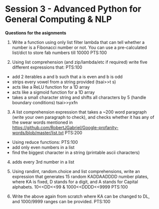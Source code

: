# Session 3 - Advanced Python for General Computing & NLP

**Questions for the asignments**

1. Write a function using only list filter lambda that can tell whether a number is a Fibonacci number or not. You can use a pre-calculated list/dict to store fab numbers till 10000 PTS:100

2. Using list comprehension (and zip/lambda/etc if required) write five different expressions that: PTS:100

* add 2 iterables a and b such that a is even and b is odd
* strips every vowel from a string provided (tsai>>t s)
* acts like a ReLU function for a 1D array
* acts like a sigmoid function for a 1D array
* takes a small character string and shifts all characters by 5 (handle boundary conditions) tsai>>yxfn

3. A list comprehension expression that takes a ~200 word paragraph (write your own paragraph to check), and checks whether it has any of the swear words mentioned in https://github.com/RobertJGabriel/Google-profanity-words/blob/master/list.txt PTS:200

* Using reduce functions: PTS:100
* add only even numbers in a list
* find the biggest character in a string (printable ascii characters)

4. adds every 3rd number in a list

5. Using randint, random.choice and list comprehensions, write an expression that generates 15 random KADDAADDDD number plates, where KA is fixed, D stands for a digit, and A stands for Capital alphabets. 10<<DD<<99 & 1000<<DDDD<<9999 PTS:100

6. Write the above again from scratch where KA can be changed to DL, and 1000/9999 ranges can be provided.  PTS:100
